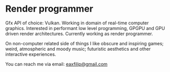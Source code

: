 
# Render programmer

Gfx API of choice: Vulkan.
Working in domain of real-time computer graphics. Interested in performant low level programming, GPGPU and GPU driven render architectures. Currently working as render programmer.

On non-computer related side of things I like obscure and inspiring games; weird, atmospheric and moody music; futuristic aesthetics and other interactive experiences.

You can reach me via email: eaxfilip@gmail.com
